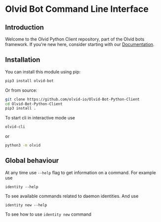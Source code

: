 # Olvid Bot Command Line Interface

## Introduction
Welcome to the Olvid Python Client repository, part of the Olvid bots framework. 
If you're new here, consider starting with our [Documentation](https://doc.bot.olvid.io).

## Installation

You can install this module using pip:

```bash
pip3 install olvid-bot
```

Or from source:

```bash
git clone https://github.com/olvid-io/Olvid-Bot-Python-Client
cd Olvid-Bot-Python-Client
pip3 install .
```

To start cli in interactive mode use
```bash
olvid-cli
```
or
```bash
python3 -m olvid
```

## Global behaviour
At any time use `--help` flag to get information on a command.
For example use
```
identity --help
```
To see available commands related to daemon identities.
And use 
```
identity new --help
```
To see how to use `identity new` command
